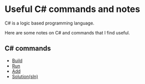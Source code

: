 # Useful C# commands and notes

C# is a logic based programming language.

Here are some notes on C# and commands that I find useful.

## C# commands

- [Build](./BUILD.md)
- [Run](./RUN.md)
- [Add](./ADD.md)
- [Solution(sln)](./SOLUTION.md)
